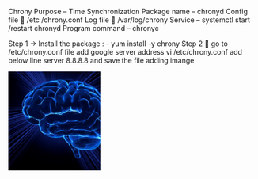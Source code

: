 Chrony
Purpose – Time Synchronization
Package name – chronyd
Config file  /etc /chrony.conf 
Log file  /var/log/chrony
Service – systemctl start /restart chronyd
Program  command – chronyc

Step 1 -> Install the package : -  yum install -y chrony
Step 2   go to  /etc/chrony.conf file  add google server  address
vi /etc/chrony.conf 
add below line 
server 8.8.8.8
and save the file 
adding imange




<img src="images./image.PNG" height=200>
